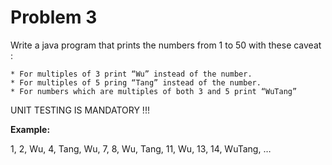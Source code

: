 <h1>Problem 3</h1>
Write a java program that prints the numbers from 1 to 50 with these caveat :    

    * For multiples of 3 print “Wu” instead of the number.
    * For multiples of 5 pring “Tang” instead of the number.
    * For numbers which are multiples of both 3 and 5 print “WuTang”


UNIT TESTING IS MANDATORY !!!

<b>Example:</b>

1, 2, Wu, 4, Tang, Wu, 7, 8, Wu, Tang, 11, Wu, 13, 14, WuTang, …